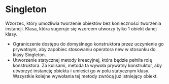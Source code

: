 <h1>
    Singleton
</h1>

<p>
    Wzorzec, który umozliwia tworzenie obiektów bez konieczności tworzenia instancji. Klasa, która sugeruje się wzorcem 
    utworzy tylko 1 obiekt danej klasy. 
</p>

<ul>
    <li>
    Ograniczenie dostępu do domyślnego konstruktora przez uczynienie go prywatnym, aby zapobiec stosowaniu operatora 
    new w stosunku do klasy Singleton.
    </li>
    <li>
    Utworzenie statycznej metody kreacyjnej, która będzie pełniła rolę konstruktora. Za kulisami, metoda ta wywoła 
    prywatny konstruktor, aby utworzyć instancję obiektu i umieści go w polu statycznym klasy. Wszystkie kolejne 
    wywołania tej metody zwrócą już istniejący obiekt.
    </li>
</ul>